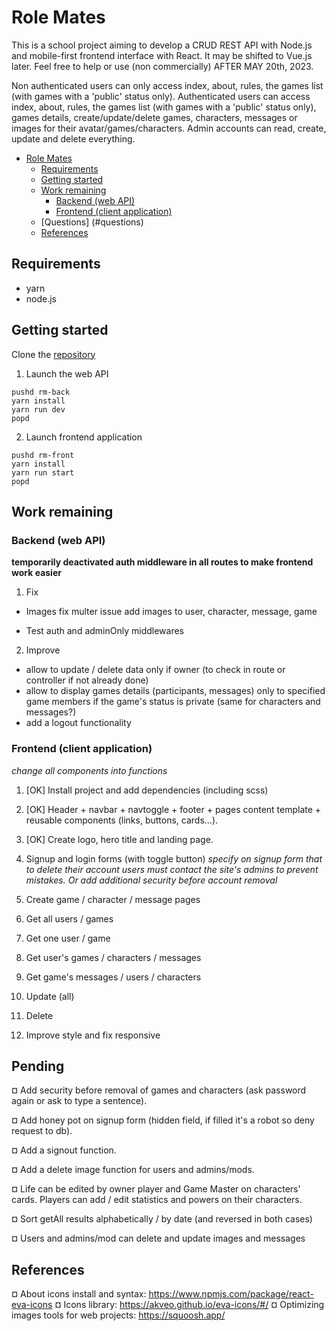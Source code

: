 # Role Mates

This is a school project aiming to develop a CRUD REST API with Node.js and mobile-first frontend interface with React. It may be shifted to Vue.js later.
Feel free to help or use (non commercially) AFTER MAY 20th, 2023.

Non authenticated users can only access index, about, rules, the games list (with games with a 'public' status only).
Authenticated users can access index, about, rules, the games list (with games with a 'public' status only), games details, create/update/delete games, characters, messages or images for their avatar/games/characters.
Admin accounts can read, create, update and delete everything.

- [Role Mates](#role-mates)
  - [Requirements](#requirements)
  - [Getting started](#getting-started)
  - [Work remaining](#work-remaining)
    - [Backend (web API)](#backend-web-api)
    - [Frontend (client application)](#frontend-client-application)
  - [Questions] (#questions)
  - [References](#references)

## Requirements

- yarn
- node.js

## Getting started

Clone the [repository](https://github.com/kimt0t0/Role-Mates/)

1. Launch the web API

```
pushd rm-back
yarn install
yarn run dev
popd
```

2. Launch frontend application

```
pushd rm-front
yarn install
yarn run start
popd
```

## Work remaining

### Backend (web API)

**temporarily deactivated auth middleware in all routes to make frontend work easier**

1. Fix

- Images
  fix multer issue
  add images to user, character, message, game

- Test auth and adminOnly middlewares

2. Improve

- allow to update / delete data only if owner (to check in route or controller if not already done)
- allow to display games details (participants, messages) only to specified game members if the game's status is private (same for characters and messages?)
- add a logout functionality

### Frontend (client application)

_change all components into functions_

1. [OK] Install project and add dependencies (including scss)

2. [OK] Header + navbar + navtoggle + footer + pages content template + reusable components (links, buttons, cards...).

3. [OK] Create logo, hero title and landing page.

4. Signup and login forms (with toggle button)
   _specify on signup form that to delete their account users must contact the site's admins to prevent mistakes. Or add additional security before account removal_

5. Create game / character / message pages

6. Get all users / games

7. Get one user / game

8. Get user's games / characters / messages

9. Get game's messages / users / characters

10. Update (all)

11. Delete

12. Improve style and fix responsive

## Pending

¤ Add security before removal of games and characters (ask password again or ask to type a sentence).

¤ Add honey pot on signup form (hidden field, if filled it's a robot so deny request to db).

¤ Add a signout function.

¤ Add a delete image function for users and admins/mods.

¤ Life can be edited by owner player and Game Master on characters' cards. Players can add / edit statistics and powers on their characters.

¤ Sort getAll results alphabetically / by date (and reversed in both cases)

¤ Users and admins/mod can delete and update images and messages

## References

¤ About icons install and syntax: https://www.npmjs.com/package/react-eva-icons
¤ Icons library: https://akveo.github.io/eva-icons/#/
¤ Optimizing images tools for web projects: https://squoosh.app/
